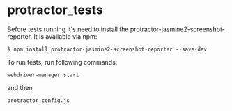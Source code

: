 # protractor_tests

Before tests running it's need to install the protractor-jasmine2-screenshot-reporter. It is available via npm:

`$ npm install protractor-jasmine2-screenshot-reporter --save-dev`

To run tests, run following commands:

`webdriver-manager start`

and then

`protractor config.js`